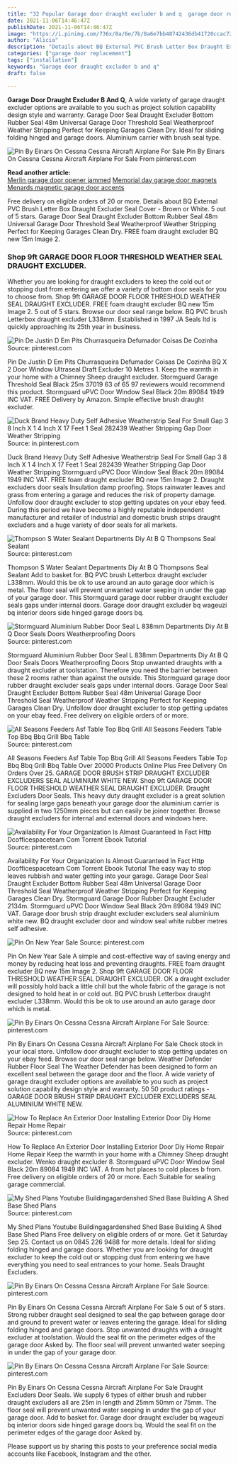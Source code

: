 ```yaml
---
title: "32 Popular Garage door draught excluder b and q  garage door replacement"
date: 2021-11-06T14:46:47Z
publishDate: 2021-11-06T14:46:47Z
image: "https://i.pinimg.com/736x/8a/6e/7b/8a6e7bb48742436db41720ccac723684.jpg"
author: "Alicia"
description: "Details about BQ External PVC Brush Letter Box Draught Excluder Seal Cover - Brown or White. BQ PVC brush Letterbox draught excluder L338mm. Garage door draught excluder b and q"
categories: ["garage door replacement"]
tags: ["installation"]
keywords: "Garage door draught excluder b and q"
draft: false

---
```

<!-- Head tag Code -->
**Garage Door Draught Excluder B And Q**, A wide variety of garage draught excluder options are available to you such as project solution capability design style and warranty. Garage Door Seal Draught Excluder Bottom Rubber Seal 48m Universal Garage Door Threshold Seal Weatherproof Weather Stripping Perfect for Keeping Garages Clean Dry. Ideal for sliding folding hinged and garage doors. Aluminium carrier with brush seal type.

![Pin By Einars On Cessna Cessna Aircraft Airplane For Sale](https://i.pinimg.com/736x/da/71/19/da711911fe08f5c00c20d2bc1bf643ff.jpg "Pin By Einars On Cessna Cessna Aircraft Airplane For Sale")
Pin By Einars On Cessna Cessna Aircraft Airplane For Sale From pinterest.com

**Read another article:**  
[Merlin garage door opener jammed](/merlin-garage-door-opener-jammed/)
[Memorial day garage door magnets](/memorial-day-garage-door-magnets/)
[Menards magnetic garage door accents](/menards-magnetic-garage-door-accents/)


Free delivery on eligible orders of 20 or more. Details about BQ External PVC Brush Letter Box Draught Excluder Seal Cover - Brown or White. 5 out of 5 stars. Garage Door Seal Draught Excluder Bottom Rubber Seal 48m Universal Garage Door Threshold Seal Weatherproof Weather Stripping Perfect for Keeping Garages Clean Dry. FREE foam draught excluder BQ new 15m Image 2.

### Shop 9ft GARAGE DOOR FLOOR THRESHOLD WEATHER SEAL DRAUGHT EXCLUDER.

Whether you are looking for draught excluders to keep the cold out or stopping dust from entering we offer a variety of bottom door seals for you to choose from. Shop 9ft GARAGE DOOR FLOOR THRESHOLD WEATHER SEAL DRAUGHT EXCLUDER. FREE foam draught excluder BQ new 15m Image 2. 5 out of 5 stars. Browse our door seal range below. BQ PVC brush Letterbox draught excluder L338mm. Established in 1997 JA Seals ltd is quickly approaching its 25th year in business.


![Pin De Justin D Em Pits Churrasqueira Defumador Coisas De Cozinha](https://i.pinimg.com/736x/a2/82/7b/a2827bdf2b55757d9d7922e16d746487--water-smoker-meat-smokers.jpg "Pin De Justin D Em Pits Churrasqueira Defumador Coisas De Cozinha")
Source: pinterest.com

Pin De Justin D Em Pits Churrasqueira Defumador Coisas De Cozinha BQ X 2 Door Window Ultraseal Draft Excluder 10 Metres 1. Keep the warmth in your home with a Chimney Sheep draught excluder. Stormguard Garage Threshold Seal Black 25m 37019 63 of 65 97 reviewers would recommend this product. Stormguard uPVC Door Window Seal Black 20m 89084 1949 INC VAT. FREE Delivery by Amazon. Simple effective brush draught excluder.

![Duck Brand Heavy Duty Self Adhesive Weatherstrip Seal For Small Gap 3 8 Inch X 1 4 Inch X 17 Feet 1 Seal 282439 Weather Stripping Gap Door Weather Stripping](https://i.pinimg.com/474x/7e/31/7d/7e317d563d5a8e4e3241c1c3070943d2.jpg "Duck Brand Heavy Duty Self Adhesive Weatherstrip Seal For Small Gap 3 8 Inch X 1 4 Inch X 17 Feet 1 Seal 282439 Weather Stripping Gap Door Weather Stripping")
Source: in.pinterest.com

Duck Brand Heavy Duty Self Adhesive Weatherstrip Seal For Small Gap 3 8 Inch X 1 4 Inch X 17 Feet 1 Seal 282439 Weather Stripping Gap Door Weather Stripping Stormguard uPVC Door Window Seal Black 20m 89084 1949 INC VAT. FREE foam draught excluder BQ new 15m Image 2. Draught excluders door seals Insulation damp proofing. Stops rainwater leaves and grass from entering a garage and reduces the risk of property damage. Unfollow door draught excluder to stop getting updates on your ebay feed. During this period we have become a highly reputable independent manufacturer and retailer of industrial and domestic brush strips draught excluders and a huge variety of door seals for all markets.

![Thompson S Water Sealant Departments Diy At B Q Thompsons Seal Sealant](https://i.pinimg.com/736x/c4/9a/9f/c49a9f05cdb00012039ea2bcc533f4a7--edwardian-bathroom-garden-supplies.jpg "Thompson S Water Sealant Departments Diy At B Q Thompsons Seal Sealant")
Source: pinterest.com

Thompson S Water Sealant Departments Diy At B Q Thompsons Seal Sealant Add to basket for. BQ PVC brush Letterbox draught excluder L338mm. Would this be ok to use around an auto garage door which is metal. The floor seal will prevent unwanted water seeping in under the gap of your garage door. This Stormguard garage door rubber draught excluder seals gaps under internal doors. Garage door draught excluder bq wageuzi bq interior doors side hinged garage doors bq.

![Stormguard Aluminium Rubber Door Seal L 838mm Departments Diy At B Q Door Seals Doors Weatherproofing Doors](https://i.pinimg.com/originals/3e/19/77/3e19773fbded14955355d74269fa3ace.jpg "Stormguard Aluminium Rubber Door Seal L 838mm Departments Diy At B Q Door Seals Doors Weatherproofing Doors")
Source: pinterest.com

Stormguard Aluminium Rubber Door Seal L 838mm Departments Diy At B Q Door Seals Doors Weatherproofing Doors Stop unwanted draughts with a draught excluder at toolstation. Therefore you need the barrier between these 2 rooms rather than against the outside. This Stormguard garage door rubber draught excluder seals gaps under internal doors. Garage Door Seal Draught Excluder Bottom Rubber Seal 48m Universal Garage Door Threshold Seal Weatherproof Weather Stripping Perfect for Keeping Garages Clean Dry. Unfollow door draught excluder to stop getting updates on your ebay feed. Free delivery on eligible orders of or more.

![All Seasons Feeders Asf Table Top Bbq Grill All Seasons Feeders Table Top Bbq Bbq Grill Bbq Table](https://i.pinimg.com/564x/6d/05/e3/6d05e38498783d57a0ab9887d5c08f40.jpg "All Seasons Feeders Asf Table Top Bbq Grill All Seasons Feeders Table Top Bbq Bbq Grill Bbq Table")
Source: pinterest.com

All Seasons Feeders Asf Table Top Bbq Grill All Seasons Feeders Table Top Bbq Bbq Grill Bbq Table Over 20000 Products Online Plus Free Delivery On Orders Over 25. GARAGE DOOR BRUSH STRIP DRAUGHT EXCLUDER EXCLUDERS SEAL ALUMINIUM WHITE NEW. Shop 9ft GARAGE DOOR FLOOR THRESHOLD WEATHER SEAL DRAUGHT EXCLUDER. Draught Excluders Door Seals. This heavy duty draught excluder is a great solution for sealing large gaps beneath your garage door the aluminium carrier is supplied in two 1250mm pieces but can easily be joiner together. Browse draught excluders for internal and external doors and windows here.

![Availability For Your Organization Is Almost Guaranteed In Fact Http Dcofficespaceteam Com Torrent Ebook Tutorial](https://i.pinimg.com/originals/6b/a9/03/6ba903d171773aa23b79c31cdd50e2d4.jpg "Availability For Your Organization Is Almost Guaranteed In Fact Http Dcofficespaceteam Com Torrent Ebook Tutorial")
Source: pinterest.com

Availability For Your Organization Is Almost Guaranteed In Fact Http Dcofficespaceteam Com Torrent Ebook Tutorial The easy way to stop leaves rubbish and water getting into your garage. Garage Door Seal Draught Excluder Bottom Rubber Seal 48m Universal Garage Door Threshold Seal Weatherproof Weather Stripping Perfect for Keeping Garages Clean Dry. Stormguard Garage Door Rubber Draught Excluder 2134m. Stormguard uPVC Door Window Seal Black 20m 89084 1949 INC VAT. Garage door brush strip draught excluder excluders seal aluminium white new. BQ draught excluder door and window seal white rubber metres self adhesive.

![Pin On New Year Sale](https://i.pinimg.com/originals/60/d9/ba/60d9ba33a3ff830c5a070243b8082e81.jpg "Pin On New Year Sale")
Source: pinterest.com

Pin On New Year Sale A simple and cost-effective way of saving energy and money by reducing heat loss and preventing draughts. FREE foam draught excluder BQ new 15m Image 2. Shop 9ft GARAGE DOOR FLOOR THRESHOLD WEATHER SEAL DRAUGHT EXCLUDER. OK a draught excluder will possibly hold back a little chill but the whole fabric of the garage is not designed to hold heat in or cold out. BQ PVC brush Letterbox draught excluder L338mm. Would this be ok to use around an auto garage door which is metal.

![Pin By Einars On Cessna Cessna Aircraft Airplane For Sale](https://i.pinimg.com/736x/da/71/19/da711911fe08f5c00c20d2bc1bf643ff.jpg "Pin By Einars On Cessna Cessna Aircraft Airplane For Sale")
Source: pinterest.com

Pin By Einars On Cessna Cessna Aircraft Airplane For Sale Check stock in your local store. Unfollow door draught excluder to stop getting updates on your ebay feed. Browse our door seal range below. Weather Defender Rubber Floor Seal The Weather Defender has been designed to form an excellent seal between the garage door and the floor. A wide variety of garage draught excluder options are available to you such as project solution capability design style and warranty. 50 50 product ratings - GARAGE DOOR BRUSH STRIP DRAUGHT EXCLUDER EXCLUDERS SEAL ALUMINIUM WHITE NEW.

![How To Replace An Exterior Door Installing Exterior Door Diy Home Repair Home Repair](https://i.pinimg.com/originals/87/5c/f1/875cf1b831226f9b129d0ed85342e988.jpg "How To Replace An Exterior Door Installing Exterior Door Diy Home Repair Home Repair")
Source: pinterest.com

How To Replace An Exterior Door Installing Exterior Door Diy Home Repair Home Repair Keep the warmth in your home with a Chimney Sheep draught excluder. Wenko draught excluder 8. Stormguard uPVC Door Window Seal Black 20m 89084 1949 INC VAT. A from hot places to cold places b from. Free delivery on eligible orders of 20 or more. Each Suitable for sealing garage commercial.

![My Shed Plans Youtube Buildingagardenshed Shed Base Building A Shed Base Shed Plans](https://i.pinimg.com/564x/f6/37/be/f637be40a8c3e1cb3472c6c425dddd03.jpg "My Shed Plans Youtube Buildingagardenshed Shed Base Building A Shed Base Shed Plans")
Source: pinterest.com

My Shed Plans Youtube Buildingagardenshed Shed Base Building A Shed Base Shed Plans Free delivery on eligible orders of or more. Get it Saturday Sep 25. Contact us on 0845 226 9488 for more details. Ideal for sliding folding hinged and garage doors. Whether you are looking for draught excluder to keep the cold out or stopping dust from entering we have everything you need to seal entrances to your home. Seals Draught Excluders.

![Pin By Einars On Cessna Cessna Aircraft Airplane For Sale](https://i.pinimg.com/600x315/54/ae/ce/54aece6ea70a976508147db67808128e.jpg "Pin By Einars On Cessna Cessna Aircraft Airplane For Sale")
Source: pinterest.com

Pin By Einars On Cessna Cessna Aircraft Airplane For Sale 5 out of 5 stars. Strong rubber draught seal designed to seal the gap between garage door and ground to prevent water or leaves entering the garage. Ideal for sliding folding hinged and garage doors. Stop unwanted draughts with a draught excluder at toolstation. Would the seal fit on the perimeter edges of the garage door Asked by. The floor seal will prevent unwanted water seeping in under the gap of your garage door.

![Pin By Einars On Cessna Cessna Aircraft Airplane For Sale](https://i.pinimg.com/736x/8a/6e/7b/8a6e7bb48742436db41720ccac723684.jpg "Pin By Einars On Cessna Cessna Aircraft Airplane For Sale")
Source: pinterest.com

Pin By Einars On Cessna Cessna Aircraft Airplane For Sale Draught Excluders Door Seals. We supply 6 types of either brush and rubber draught excluders all are 25m in length and 25mm 50mm or 75mm. The floor seal will prevent unwanted water seeping in under the gap of your garage door. Add to basket for. Garage door draught excluder bq wageuzi bq interior doors side hinged garage doors bq. Would the seal fit on the perimeter edges of the garage door Asked by.

Please support us by sharing this posts to your preference social media accounts like Facebook, Instagram and the other.

